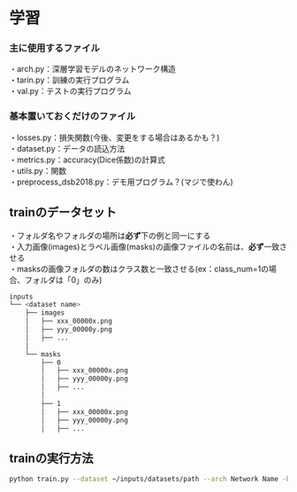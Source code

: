 
# 学習

### 主に使用するファイル
・arch.py：深層学習モデルのネットワーク構造<br>
・tarin.py：訓練の実行プログラム<br>
・val.py：テストの実行プログラム<br>

### 基本置いておくだけのファイル
・losses.py：損失関数(今後、変更をする場合はあるかも？)<br>
・dataset.py：データの読込方法<br>
・metrics.py：accuracy(Dice係数)の計算式<br>
・utils.py：関数<br>
・preprocess_dsb2018.py：デモ用プログラム？(マジで使わん)<br>

## trainのデータセット
・フォルダ名やフォルダの場所は**必ず**下の例と同一にする<br>
・入力画像(images)とラベル画像(masks)の画像ファイルの名前は、**必ず**一致させる<br>
・masksの画像フォルダの数はクラス数と一致させる(ex：class_num=1の場合、フォルダは「0」のみ)
```bash
inputs
└── <dataset name>
    ├── images
    │   ├── xxx_00000x.png
    │   ├── yyy_00000y.png
    │   ├── ...
    │
    └── masks
        ├── 0 
        │   ├── xxx_00000x.png
        │   ├── yyy_00000y.png
        │   ├── ...
        │   
        ├── 1 
        │   ├── xxx_00000x.png
        │   ├── yyy_00000y.png
        │   ├── ...

```

## trainの実行方法
```bash
python train.py --dataset ~/inputs/datasets/path --arch Network Name -b batch size --num_classes クラス数(default:1)
```








